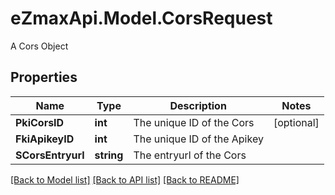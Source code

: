 # eZmaxApi.Model.CorsRequest
A Cors Object

## Properties

Name | Type | Description | Notes
------------ | ------------- | ------------- | -------------
**PkiCorsID** | **int** | The unique ID of the Cors | [optional] 
**FkiApikeyID** | **int** | The unique ID of the Apikey | 
**SCorsEntryurl** | **string** | The entryurl of the Cors | 

[[Back to Model list]](../README.md#documentation-for-models) [[Back to API list]](../README.md#documentation-for-api-endpoints) [[Back to README]](../README.md)

